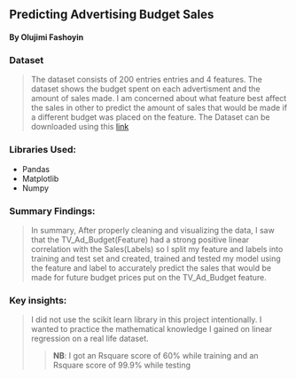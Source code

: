 ## Predicting Advertising Budget Sales
#### By Olujimi Fashoyin

### Dataset
>The dataset consists of 200 entries entries and 4 features. The dataset shows  the budget spent on each advertisment and the amount of sales made. I am concerned about what feature best affect the sales in other to predict the amount of sales that would be made if a different budget was placed on the feature.  The Dataset can be downloaded using this [link](https://www.kaggle.com/datasets/yasserh/advertising-sales-dataset/download?datasetVersionNumber=1)

### Libraries Used:
 - Pandas
 - Matplotlib
 - Numpy
 
### Summary Findings:
> In summary, After properly cleaning and visualizing the data, I saw that the TV_Ad_Budget(Feature) had a strong positive linear correlation with the Sales(Labels) so I split my feature and labels into training and test set and created, trained and tested my model using the feature and label to accurately predict the sales that would be made for future budget prices put on the TV_Ad_Budget feature.  

### Key insights:
> I did not use the scikit learn library in this project intentionally. I wanted to practice the mathematical knowledge I gained on linear regression on a real life dataset. 
>> **NB**: I got an Rsquare score of 60% while training and an Rsquare score of 99.9% while testing
